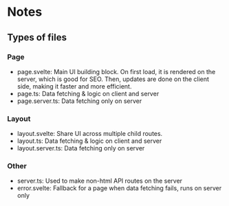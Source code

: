 # Notes

## Types of files

### Page

- page.svelte: Main UI building block. On first load, it is rendered on the server, which is good for SEO. Then, updates are done on the client side, making it faster and more efficient.
- page.ts: Data fetching & logic on client and server
- page.server.ts: Data fetching only on server

### Layout

- layout.svelte: Share UI across multiple child routes.
- layout.ts: Data fetching & logic on client and server
- layout.server.ts: Data fetching only on server

### Other

- server.ts: Used to make non-html API routes on the server
- error.svelte: Fallback for a page when data fetching fails, runs on server only
